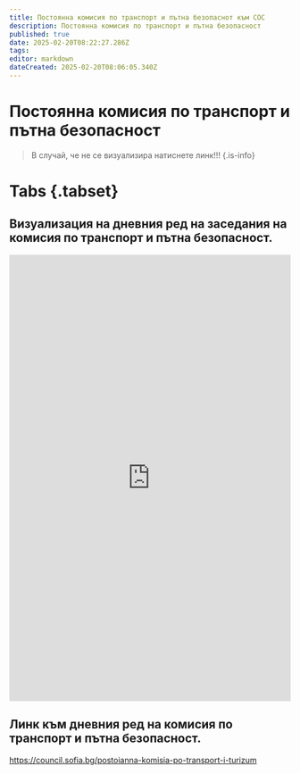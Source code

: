 ```yaml
---
title: Постоянна комисия по транспорт и пътна безопаснот към СОС
description: Постоянна комисия по транспорт и пътна безопасност
published: true
date: 2025-02-20T08:22:27.286Z
tags: 
editor: markdown
dateCreated: 2025-02-20T08:06:05.340Z
---
```


# Постоянна комисия по транспорт и пътна безопасност

> В случай, че не се визуализира натиснете линк!!!
{.is-info}


# Tabs {.tabset}



## Визуализация на дневния ред на заседания на комисия по транспорт и пътна безопасност.
<iframe src="https://council.sofia.bg/postoianna-komisia-po-transport-i-turizum" title="Разписания" width="100%" height="800px" scrolling="yes" frameBorder="0">
</iframe>

## Линк към дневния ред на комисия по транспорт и пътна безопасност.
https://council.sofia.bg/postoianna-komisia-po-transport-i-turizum